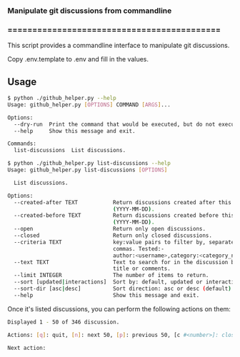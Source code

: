 ### Manipulate git discussions from commandline
### ===========================================

This script provides a commandline interface to manipulate git discussions.

Copy .env.template to .env and fill in the values.

## Usage

```bash
$ python ./github_helper.py --help
Usage: github_helper.py [OPTIONS] COMMAND [ARGS]...

Options:
  --dry-run  Print the command that would be executed, but do not execute it.
  --help     Show this message and exit.

Commands:
  list-discussions  List discussions.
```

```bash
$ python ./github_helper.py list-discussions --help
Usage: github_helper.py list-discussions [OPTIONS]

  List discussions.

Options:
  --created-after TEXT           Return discussions created after this date
                                 (YYYY-MM-DD).
  --created-before TEXT          Return discussions created before this date
                                 (YYYY-MM-DD).
  --open                         Return only open discussions.
  --closed                       Return only closed discussions.
  --criteria TEXT                key:value pairs to filter by, separated by
                                 commas. Tested:-
                                 author:<username>,category:<category_name>
  --text TEXT                    Text to search for in the discussion body,
                                 title or comments.
  --limit INTEGER                The number of items to return.
  --sort [updated|interactions]  Sort by: default, updated or interactions.
  --sort-dir [asc|desc]          Sort direction: asc or desc (default).
  --help                         Show this message and exit.
  ```
Once it's listed discussions, you can perform the following actions on them:

```bash
Displayed 1 - 50 of 346 discussion.

Actions: [q]: quit, [n]: next 50, [p]: previous 50, [c #<number>]: close discussion #<number>, [i #<number>]: convert #<number> to issue and close., [ca]: close all, [ia]: convert all to issues and close.

Next action: 
```
